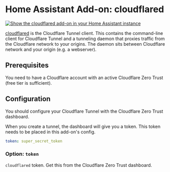 # Home Assistant Add-on: cloudflared

[![Show the cloudflared add-on in your Home Assistant instance](https://my.home-assistant.io/badges/supervisor_addon.svg)](https://my.home-assistant.io/redirect/supervisor_addon/?addon=2d22a816_tailscale)

[cloudflared](https://github.com/cloudflare/cloudflared) is the Cloudflare Tunnel client. This contains the command-line client for Cloudflare Tunnel and a tunneling daemon that proxies traffic from the Cloudflare network to your origins. The daemon sits between Cloudflare network and your origin (e.g. a webserver).

## Prerequisites

You need to have a Cloudflare account with an active Cloudflare Zero Trust (free tier is sufficient).

## Configuration

You should configure your Cloudflare Tunnel with the Cloudflare Zero Trust dashboard.

When you create a tunnel, the dashboard will give you a token. This token needs to be placed in this add-on's config.

```yaml
token: super_secret_token
```

### Option: `token`

`cloudflared` token. Get this from the Cloudflare Zero Trust dashboard.
